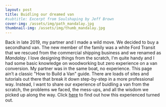 ```yaml
---
layout: post
title: Buidling our dreamed van
#subtitle: Excerpt from Soulshaping by Jeff Brown
cover-img: /assets/img/path_mandalay.jpg
thumbnail-img: /assets/img/thumb_mandalay.jpg
---
```

Back in late 2019, my partner and I made a wild move. We decided to buy a secondhand van. The new member of the family was a white Ford Transit that we rescued from the commercial shipping business and we renamed as _Mandalay_.  I love designing things from the scratch, I'm quite handy and  I had some basic knowledge on woodworking but zero experience on a van conversion. My partner was in the same boat, no experience. This page ain’t a classic "How to Build a Van" guide. There are loads of sites and tutorials out there that break it down step-by-step in a more professional way.  Instead, I want to share our experience of buidling a van from the scratch, the problems we faced, the mess-ups, and all the wisdom we picked up along the way.  Click [here](../Mandalay) to find out how this experienced turned out.
